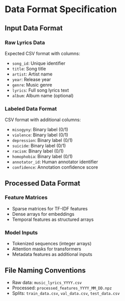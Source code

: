 # Data Format Specification

## Input Data Format

### Raw Lyrics Data
Expected CSV format with columns:
- `song_id`: Unique identifier
- `title`: Song title
- `artist`: Artist name
- `year`: Release year
- `genre`: Music genre
- `lyrics`: Full song lyrics text
- `album`: Album name (optional)

### Labeled Data Format
CSV format with additional columns:
- `misogyny`: Binary label (0/1)
- `violence`: Binary label (0/1) 
- `depression`: Binary label (0/1)
- `suicide`: Binary label (0/1)
- `racism`: Binary label (0/1)
- `homophobia`: Binary label (0/1)
- `annotator_id`: Human annotator identifier
- `confidence`: Annotation confidence score

## Processed Data Format

### Feature Matrices
- Sparse matrices for TF-IDF features
- Dense arrays for embeddings
- Temporal features as structured arrays

### Model Inputs
- Tokenized sequences (integer arrays)
- Attention masks for transformers
- Metadata features as additional inputs

## File Naming Conventions

- Raw data: `music_lyrics_YYYY.csv`
- Processed: `processed_features_YYYY_MM_DD.npz`
- Splits: `train_data.csv`, `val_data.csv`, `test_data.csv`